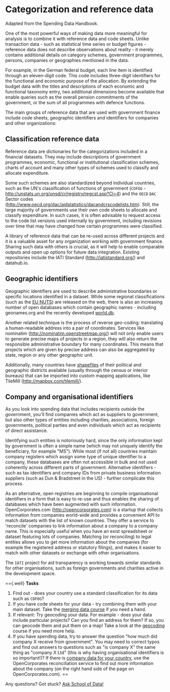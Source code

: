 Categorization and reference data
=================================

Adapted from the Spending Data Handbook.

One of the most powerful ways of making data more meaningful for analysis is to combine it with reference data and code sheets. Unlike transaction data - such as statistical time series or budget figures - reference data does not describe observations about reality - it merely contains additional details on category schemes, government programmes, persons, companies or geographies mentioned in the data.

For example, in the German federal budget, each line item is identified through an eleven-digit code. This code includes three-digit identifiers for the functional and economic purpose of the allocation. By extending the budget data with the titles and descriptions of each economic and functional taxonomy entry, two additional dimensions become available that enable queries such as the overall pension commitments of the government, or the sum of all programmes with defence functions.

The main groups of reference data that are used with government finance include code sheets, geographic identifiers and identifiers for companies and other organizations:

Classification reference data
-----------------------------

Reference data are dictionaries for the categorizations included in a financial datasets. They may include descriptions of government programmes, economic, functional or institutional classification schemes, charts of account and many other types of schemes used to classify and allocate expenditure.

Some such schemes are also standardized beyond individual countries, such as the UN's classification of functions of government (`COFOG` - <http://unstats.un.org/unsd/cr/registry/regcst.asp?Cl=4>) and the `OECD` `DAC` Sector codes (<http://www.oecd.org/dac/aidstatistics/dacandcrscodelists.htm>). Still, the large majority of governments use their own code sheets to allocate and classify expenditure. In such cases, it is often advisable to request access to the code list versions used internally by government, including revisions over time that may have changed how certain programmes were classified.

A library of reference data that can be re-used across different projects and it is a valuable asset for any organization working with government finance. Sharing such data with others is crucial, as it will help to enable comparable outputs and open up options for future data integration. Existing repositories include the IATI Standard (<http://iatistandard.org/>) and datahub.io.

Geographic identifiers
----------------------

Geographic identifiers are used to describe administrative boundaries or specific locations identified in a dataset. While some regional classifications (such as the [EU NUTS](http://epp.eurostat.ec.europa.eu/portal/page/portal/nuts_nomenclature/introduction)) are released on the web, there is also an increasing number of open databases which contain geographic names - including geonames.org and the recently developed [world.db](https://code.google.com/p/worlddb/).

Another related technique is the process of reverse geo-coding: translating a human-readable address into a pair of coordinates.
Services like nominatim (<http://nominatim.openstreetmap.org/>) will not only enable users to generate precise maps of projects in a region, they will also return the responsible administrative boundary for many coordinates. This means that projects which are given by precise address can also be aggregated by state, region or any other geographic unit.

Additionally, many countries have [shapefiles](http://en.wikipedia.org/wiki/Shapefile) of their political and geographic districts available (usually through the census or interior bureaus) that can be imported into custom mapping applications, like TileMill (<http://mapbox.com/tilemill/>).

Company and organisational identifiers
--------------------------------------

As you look into spending data that includes recipients outside the government, you'll find companies which act as suppliers to government, but also other types of entities including charities, associations, foreign governments, political parties and even individuals which act as recipients of direct assistance.

Identifying such entities is notoriously hard, since the only information kept by government is often a simple name (which may not uniquely identify the beneficiary, for example "MS"). While most (if not all) countries maintain company registers which assign some type of unique identifier to a company, these databases are often not accessible in bulk and not used coherently across different parts of government.
Alternative identifiers - such as tax identifiers and company IDs from private business information suppliers (such as Dun & Bradstreet in the US) - further complicate this process.

As an alternative, open registries are beginning to compile organisational identifiers in a form that is easy to re-use and thus enables the sharing of databases which have been augmented with such information. OpenCorporates.com (<http://opencorporates.com>) is a startup that collects information from companies world-wide and provides a convenient API to match datasets with the list of known countries. They offer a service to 'reconcile' companies to link information about a company to a company name. This is especially useful when you have an exist spreadsheet or dataset featuring lots of companies. Matching (or reconciling) to legal entities allows you to get more information about the companies (for example the registered address or statutory filings), and makes it easier to match with other datasets or exchange with other organisations.

The `IATI` project for aid transparency is working towards similar standards for other organisations, such as foreign governments and charities active in the development space.

=={.well}
**Tasks**

1.  Find out - does your country use a standard classification for its data such as `COFOG`?
2.  If you have code sheets for your data - try combining them with your main dataset. Take the [merging data course](http://schoolofdata.org/handbook/courses/merging-data) if you need a hand.
3.  If relevant: Try geocoding your data. For example - does your data include particular projects? Can you find an address for them? If so, you can geocode them and put them on a map! Take a look at the [geocoding](http://schoolofdata.org/handbook/courses/geocoding) course if you need more help.
4.  If you have spending data, try to answer the question "how much did company X receive from government". You may need to correct typos and find out answers to questions such as "is company X" the same thing as "company X Ltd" (this is why having organisational identifiers is so important!)? If there is [company data for your country](http://opencorporates.com/), use the OpenCorporates reconciliation service to find out more information about the company (on the right hand side of the page on OpenCorporates.com).
==

<div class="alert alert-info">Any questions? Got stuck? <a class="btn btn-large btn-info" href="http://ask.schoolofdata.org">Ask School of Data!</a></div>

